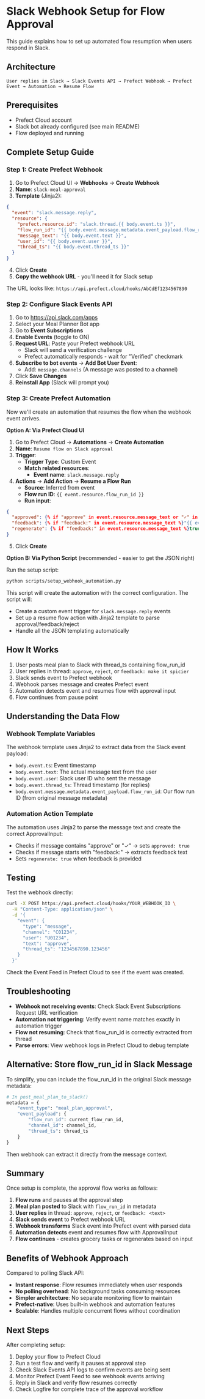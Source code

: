 # Slack Webhook Setup for Flow Approval

This guide explains how to set up automated flow resumption when users respond in Slack.

## Architecture

```
User replies in Slack → Slack Events API → Prefect Webhook → Prefect Event → Automation → Resume Flow
```

## Prerequisites

- Prefect Cloud account
- Slack bot already configured (see main README)
- Flow deployed and running

## Complete Setup Guide

### Step 1: Create Prefect Webhook

1. Go to Prefect Cloud UI → **Webhooks** → **Create Webhook**
2. **Name**: `slack-meal-approval`
3. **Template** (Jinja2):

```json
{
  "event": "slack.message.reply",
  "resource": {
    "prefect.resource.id": "slack.thread.{{ body.event.ts }}",
    "flow_run_id": "{{ body.event.message.metadata.event_payload.flow_run_id }}",
    "message_text": "{{ body.event.text }}",
    "user_id": "{{ body.event.user }}",
    "thread_ts": "{{ body.event.thread_ts }}"
  }
}
```

4. Click **Create**
5. **Copy the webhook URL** - you'll need it for Slack setup

The URL looks like: `https://api.prefect.cloud/hooks/AbCdEf1234567890`

### Step 2: Configure Slack Events API

1. Go to https://api.slack.com/apps
2. Select your Meal Planner Bot app
3. Go to **Event Subscriptions**
4. **Enable Events** (toggle to ON)
5. **Request URL**: Paste your Prefect webhook URL
   - Slack will send a verification challenge
   - Prefect automatically responds - wait for "Verified" checkmark
6. **Subscribe to bot events** → **Add Bot User Event**:
   - Add: `message.channels` (A message was posted to a channel)
7. Click **Save Changes**
8. **Reinstall App** (Slack will prompt you)

### Step 3: Create Prefect Automation

Now we'll create an automation that resumes the flow when the webhook event arrives.

**Option A: Via Prefect Cloud UI**

1. Go to Prefect Cloud → **Automations** → **Create Automation**
2. **Name**: `Resume flow on Slack approval`
3. **Trigger**:
   - **Trigger Type**: Custom Event
   - **Match related resources**:
     - **Event name**: `slack.message.reply`
4. **Actions** → **Add Action** → **Resume a Flow Run**
   - **Source**: Inferred from event
   - **Flow run ID**: `{{ event.resource.flow_run_id }}`
   - **Run input**:
```json
{
  "approved": {% if "approve" in event.resource.message_text or "✓" in event.resource.message_text %}true{% else %}false{% endif %},
  "feedback": {% if "feedback:" in event.resource.message_text %}"{{ event.resource.message_text.split('feedback:')[1] | trim }}"{% else %}null{% endif %},
  "regenerate": {% if "feedback:" in event.resource.message_text %}true{% else %}false{% endif %}
}
```

5. Click **Create**

**Option B: Via Python Script** (recommended - easier to get the JSON right)

Run the setup script:

```bash
python scripts/setup_webhook_automation.py
```

This script will create the automation with the correct configuration. The script will:
- Create a custom event trigger for `slack.message.reply` events
- Set up a resume flow action with Jinja2 template to parse approval/feedback/reject
- Handle all the JSON templating automatically

## How It Works

1. User posts meal plan to Slack with thread_ts containing flow_run_id
2. User replies in thread: `approve`, `reject`, or `feedback: make it spicier`
3. Slack sends event to Prefect webhook
4. Webhook parses message and creates Prefect event
5. Automation detects event and resumes flow with approval input
6. Flow continues from pause point

## Understanding the Data Flow

### Webhook Template Variables
The webhook template uses Jinja2 to extract data from the Slack event payload:
- `body.event.ts`: Event timestamp
- `body.event.text`: The actual message text from the user
- `body.event.user`: Slack user ID who sent the message
- `body.event.thread_ts`: Thread timestamp (for replies)
- `body.event.message.metadata.event_payload.flow_run_id`: Our flow run ID (from original message metadata)

### Automation Action Template
The automation uses Jinja2 to parse the message text and create the correct ApprovalInput:
- Checks if message contains "approve" or "✓" → sets `approved: true`
- Checks if message starts with "feedback:" → extracts feedback text
- Sets `regenerate: true` when feedback is provided

## Testing

Test the webhook directly:

```bash
curl -X POST https://api.prefect.cloud/hooks/YOUR_WEBHOOK_ID \
  -H "Content-Type: application/json" \
  -d '{
    "event": {
      "type": "message",
      "channel": "C01234",
      "user": "U01234",
      "text": "approve",
      "thread_ts": "1234567890.123456"
    }
  }'
```

Check the Event Feed in Prefect Cloud to see if the event was created.

## Troubleshooting

- **Webhook not receiving events**: Check Slack Event Subscriptions Request URL verification
- **Automation not triggering**: Verify event name matches exactly in automation trigger
- **Flow not resuming**: Check that flow_run_id is correctly extracted from thread
- **Parse errors**: View webhook logs in Prefect Cloud to debug template

## Alternative: Store flow_run_id in Slack Message

To simplify, you can include the flow_run_id in the original Slack message metadata:

```python
# In post_meal_plan_to_slack()
metadata = {
    "event_type": "meal_plan_approval",
    "event_payload": {
        "flow_run_id": current_flow_run_id,
        "channel_id": channel_id,
        "thread_ts": thread_ts
    }
}
```

Then webhook can extract it directly from the message context.

## Summary

Once setup is complete, the approval flow works as follows:

1. **Flow runs** and pauses at the approval step
2. **Meal plan posted** to Slack with `flow_run_id` in metadata
3. **User replies** in thread: `approve`, `reject`, or `feedback: <text>`
4. **Slack sends event** to Prefect webhook URL
5. **Webhook transforms** Slack event into Prefect event with parsed data
6. **Automation detects** event and resumes flow with ApprovalInput
7. **Flow continues** - creates grocery tasks or regenerates based on input

## Benefits of Webhook Approach

Compared to polling Slack API:
- **Instant response**: Flow resumes immediately when user responds
- **No polling overhead**: No background tasks consuming resources
- **Simpler architecture**: No separate monitoring flow to maintain
- **Prefect-native**: Uses built-in webhook and automation features
- **Scalable**: Handles multiple concurrent flows without coordination

## Next Steps

After completing setup:
1. Deploy your flow to Prefect Cloud
2. Run a test flow and verify it pauses at approval step
3. Check Slack Events API logs to confirm events are being sent
4. Monitor Prefect Event Feed to see webhook events arriving
5. Reply in Slack and verify flow resumes correctly
6. Check Logfire for complete trace of the approval workflow
